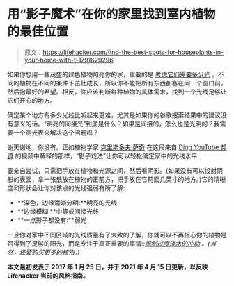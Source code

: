 # 用“影子魔术”在你的家里找到室内植物的最佳位置

> 原文：<https://lifehacker.com/find-the-best-spots-for-houseplants-in-your-home-with-t-1791629296>

如果你想用一些茂盛的绿色植物照亮你的家，重要的是 [考虑它们需要多少光](http://lifehacker.com/the-best-low-maintenance-pet-friendly-houseplants-1773512170#_ga=1.74170642.1667622160.1441735094) 。不同的植物在不同的条件下茁壮成长，所以你不能把所有东西都塞在同一个窗口前，然后抱最好的希望。相反，你应该判断每种植物的具体需求，找到一个光线足够让它们开心的地方。



确定某个地方有多少光线比听起来更难，尤其是如果你的谷歌搜索结果中的建议没有意义的话。“明亮的间接光”到底是什么？如果是间接的，怎么也是光明的？我需要一个测光表来解决这个问题吗？

谢天谢地，你没有。正如植物学家 [克里斯多夫·萨奇](https://www.linkedin.com/in/christopher-satch-45ab3a9a) 在这段来自 [Digg YouTube 频道](https://www.youtube.com/channel/UC5-oVsRPiz6Edf2A6Pj9JNQ) 的视频中解释的那样，“影子戏法”让你可以轻松确定家中的光线水平:

要亲自尝试，只需把手放在植物和光源之间，然后看阴影。(如果没有可以投射阴影的表面，拿一张纸放在植物的正前方，把手放在它前面几英寸的地方。)它的清晰度和形状会让你对该点的光线强弱有所了解:

*   **深色，边缘清晰分明:**明亮的光线
*   **边缘模糊:**中等或间接光线
*   **一点影子都没有:**弱光

一旦你对家中不同区域的光线质量有了大致的了解，你就可以不再担心你的植物是否得到了足够的阳光，而是专注于真正重要的事情:*:[抵制过度浇水的冲动](https://lifehacker.com/why-you-keep-killing-your-plants-and-what-to-do-about-i-1778545598) 。(当然，还要购买更多的植物。)*

**本文最初发表于 2017 年 1 月 25 日，并于 2021 年 4 月 15 日更新，以反映 Lifehacker 当前的风格指南。**